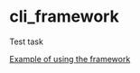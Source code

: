 # cli_framework
Test task

[Example of using the framework](https://github.com/cam57DCC/example_cli_app "Пример использования фреймворка")